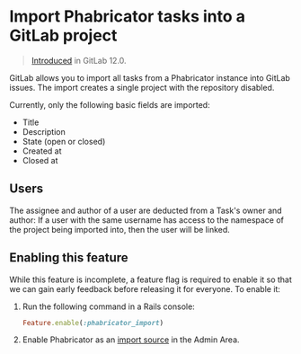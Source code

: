 # Import Phabricator tasks into a GitLab project

> [Introduced](https://gitlab.com/gitlab-org/gitlab-foss/issues/60562) in GitLab 12.0.

GitLab allows you to import all tasks from a Phabricator instance into
GitLab issues. The import creates a single project with the
repository disabled.

Currently, only the following basic fields are imported:

- Title
- Description
- State (open or closed)
- Created at
- Closed at

## Users

The assignee and author of a user are deducted from a Task's owner and
author: If a user with the same username has access to the namespace
of the project being imported into, then the user will be linked.

## Enabling this feature

While this feature is incomplete, a feature flag is required to enable it so that
we can gain early feedback before releasing it for everyone. To enable it:

1. Run the following command in a Rails console:

   ```ruby
   Feature.enable(:phabricator_import)
   ```

1. Enable Phabricator as an [import source](../../admin_area/settings/visibility_and_access_controls.md#import-sources) in the Admin Area.
